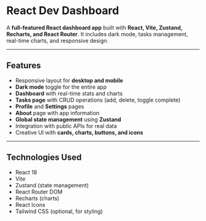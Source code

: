 # React Dev Dashboard

A **full-featured React dashboard app** built with **React, Vite, Zustand, Recharts, and React Router**. It includes dark mode, tasks management, real-time charts, and responsive design.

---

## Features

- Responsive layout for **desktop and mobile**  
- **Dark mode** toggle for the entire app  
- **Dashboard** with real-time stats and charts  
- **Tasks page** with CRUD operations (add, delete, toggle complete)  
- **Profile** and **Settings** pages  
- **About** page with app information  
- **Global state management** using **Zustand**  
- Integration with public APIs for real data  
- Creative UI with **cards, charts, buttons, and icons**  

---

## Technologies Used

- React 18  
- Vite  
- Zustand (state management)  
- React Router DOM  
- Recharts (charts)  
- React Icons  
- Tailwind CSS (optional, for styling)  
